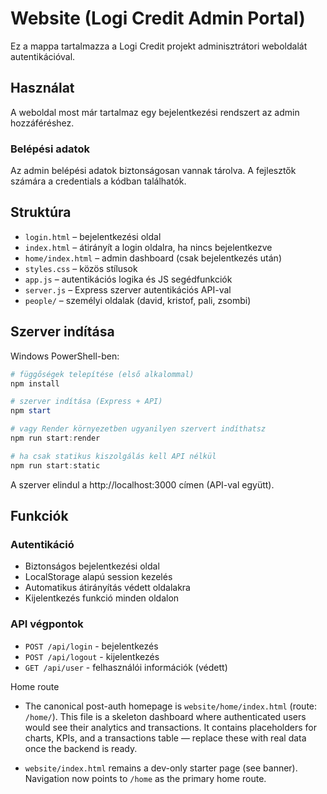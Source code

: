 # Website (Logi Credit Admin Portal)

Ez a mappa tartalmazza a Logi Credit projekt adminisztrátori weboldalát autentikációval.

## Használat

A weboldal most már tartalmaz egy bejelentkezési rendszert az admin hozzáféréshez.

### Belépési adatok
Az admin belépési adatok biztonságosan vannak tárolva. A fejlesztők számára a credentials a kódban találhatók.

## Struktúra

- `login.html` – bejelentkezési oldal
- `index.html` – átirányít a login oldalra, ha nincs bejelentkezve
- `home/index.html` – admin dashboard (csak bejelentkezés után)
- `styles.css` – közös stílusok
- `app.js` – autentikációs logika és JS segédfunkciók
- `server.js` – Express szerver autentikációs API-val
- `people/` – személyi oldalak (david, kristof, pali, zsombi)

## Szerver indítása

Windows PowerShell-ben:

```powershell
# függőségek telepítése (első alkalommal)
npm install

# szerver indítása (Express + API)
npm start

# vagy Render környezetben ugyanilyen szervert indíthatsz
npm run start:render

# ha csak statikus kiszolgálás kell API nélkül
npm run start:static
```

A szerver elindul a http://localhost:3000 címen (API-val együtt).

## Funkciók

### Autentikáció
- Biztonságos bejelentkezési oldal
- LocalStorage alapú session kezelés
- Automatikus átirányítás védett oldalakra
- Kijelentkezés funkció minden oldalon

### API végpontok
- `POST /api/login` - bejelentkezés
- `POST /api/logout` - kijelentkezés  
- `GET /api/user` - felhasználói információk (védett)

Home route


- The canonical post-auth homepage is `website/home/index.html` (route: `/home/`). This file is a skeleton dashboard where authenticated users would see their analytics and transactions. It contains placeholders for charts, KPIs, and a transactions table — replace these with real data once the backend is ready.

- `website/index.html` remains a dev-only starter page (see banner). Navigation now points to `/home` as the primary home route.

